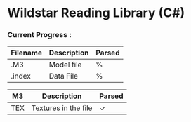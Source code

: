 # Wildstar Reading Library (C#)

### Current Progress : 
| Filename | Description | Parsed |
|----|----|----|
| .M3 | Model file | % |
| .index | Data File | %|

| M3 | Description | Parsed |
|----|----|----|
| TEX | Textures in the file | ✓ |